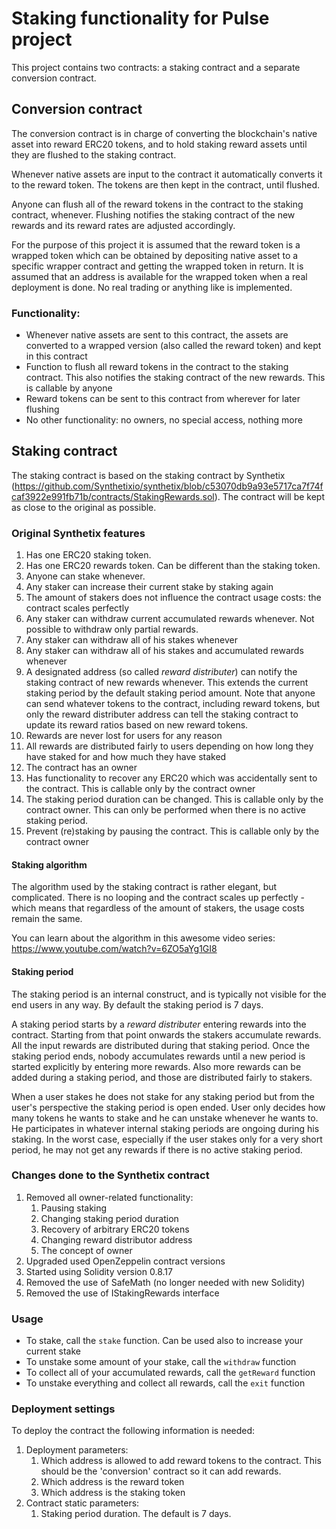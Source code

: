 # Staking functionality for Pulse project

This project contains two contracts: a staking contract and a separate conversion contract.

## Conversion contract

The conversion contract is in charge of converting the blockchain's native asset into reward ERC20 tokens, and to hold staking reward assets until they are flushed to the staking contract.

Whenever native assets are input to the contract it automatically converts it to the reward token. The tokens are then kept in the contract, until flushed.

Anyone can flush all of the reward tokens in the contract to the staking contract, whenever. Flushing notifies the staking contract of the new rewards and its reward rates are adjusted accordingly.

For the purpose of this project it is assumed that the reward token is a wrapped token which can be obtained by depositing native asset to a specific wrapper contract and getting the wrapped token in return. It is assumed that an address is available for the wrapped token when a real deployment is done. No real trading or anything like is implemented.

### Functionality:

- Whenever native assets are sent to this contract, the assets are converted to a wrapped version (also called the reward token) and kept in this contract
- Function to flush all reward tokens in the contract to the staking contract. This also notifies the staking contract of the new rewards. This is callable by anyone
- Reward tokens can be sent to this contract from wherever for later flushing
- No other functionality: no owners, no special access, nothing more

## Staking contract

The staking contract is based on the staking contract by Synthetix (https://github.com/Synthetixio/synthetix/blob/c53070db9a93e5717ca7f74fcaf3922e991fb71b/contracts/StakingRewards.sol). The contract will be kept as close to the original as possible.

### Original Synthetix features

1. Has one ERC20 staking token.
1. Has one ERC20 rewards token. Can be different than the staking token.
1. Anyone can stake whenever.
1. Any staker can increase their current stake by staking again
1. The amount of stakers does not influence the contract usage costs: the contract scales perfectly
1. Any staker can withdraw current accumulated rewards whenever. Not possible to withdraw only partial rewards.
1. Any staker can withdraw all of his stakes whenever
1. Any staker can withdraw all of his stakes and accumulated rewards whenever
1. A designated address (so called _reward distributer_) can notify the staking contract of new rewards whenever. This extends the current staking period by the default staking period amount. Note that anyone can send whatever tokens to the contract, including reward tokens, but only the reward distributer address can tell the staking contract to update its reward ratios based on new reward tokens.
1. Rewards are never lost for users for any reason
1. All rewards are distributed fairly to users depending on how long they have staked for and how much they have staked
1. The contract has an owner
1. Has functionality to recover any ERC20 which was accidentally sent to the contract. This is callable only by the contract owner
1. The staking period duration can be changed. This is callable only by the contract owner. This can only be performed when there is no active staking period.
1. Prevent (re)staking by pausing the contract. This is callable only by the contract owner

#### Staking algorithm

The algorithm used by the staking contract is rather elegant, but complicated. There is no looping and the contract scales up perfectly - which means that regardless of the amount of stakers, the usage costs remain the same.

You can learn about the algorithm in this awesome video series: https://www.youtube.com/watch?v=6ZO5aYg1GI8

#### Staking period

The staking period is an internal construct, and is typically not visible for the end users in any way. By default the staking period is 7 days.

A staking period starts by a _reward distributer_ entering rewards into the contract. Starting from that point onwards the stakers accumulate rewards. All the input rewards are distributed during that staking period. Once the staking period ends, nobody accumulates rewards until a new period is started explicitly by entering more rewards. Also more rewards can be added during a staking period, and those are distributed fairly to stakers.

When a user stakes he does not stake for any staking period but from the user's perspective the staking period is open ended. User only decides how many tokens he wants to stake and he can unstake whenever he wants to. He participates in whatever internal staking periods are ongoing during his staking. In the worst case, especially if the user stakes only for a very short period, he may not get any rewards if there is no active staking period.

### Changes done to the Synthetix contract

1. Removed all owner-related functionality:
   1. Pausing staking
   1. Changing staking period duration
   1. Recovery of arbitrary ERC20 tokens
   1. Changing reward distributor address
   1. The concept of owner
1. Upgraded used OpenZeppelin contract versions
1. Started using Solidity version 0.8.17
1. Removed the use of SafeMath (no longer needed with new Solidity)
1. Removed the use of IStakingRewards interface

### Usage

- To stake, call the `stake` function. Can be used also to increase your current stake
- To unstake some amount of your stake, call the `withdraw` function
- To collect all of your accumulated rewards, call the `getReward` function
- To unstake everything and collect all rewards, call the `exit` function

### Deployment settings

To deploy the contract the following information is needed:

1. Deployment parameters:
   1. Which address is allowed to add reward tokens to the contract. This should be the 'conversion' contract so it can add rewards.
   1. Which address is the reward token
   1. Which address is the staking token
1. Contract static parameters:
   1. Staking period duration. The default is 7 days.
